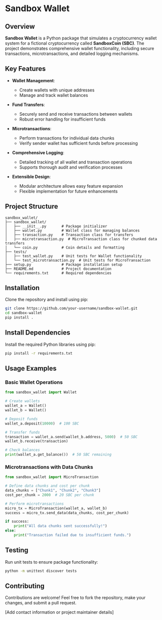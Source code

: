 # Sandbox Wallet

## Overview

**Sandbox Wallet** is a Python package that simulates a cryptocurrency wallet system for a fictional cryptocurrency called **SandboxCoin (SBC)**. The project demonstrates comprehensive wallet functionality, including secure transactions, microtransactions, and detailed logging mechanisms.

## Key Features

- **Wallet Management**: 
  * Create wallets with unique addresses 
  * Manage and track wallet balances

- **Fund Transfers**: 
  * Securely send and receive transactions between wallets
  * Robust error handling for insufficient funds

- **Microtransactions**: 
  * Perform transactions for individual data chunks
  * Verify sender wallet has sufficient funds before processing

- **Comprehensive Logging**: 
  * Detailed tracking of all wallet and transaction operations
  * Supports thorough audit and verification processes

- **Extensible Design**: 
  * Modular architecture allows easy feature expansion
  * Flexible implementation for future enhancements

## Project Structure

```
sandbox_wallet/
├── sandbox_wallet/
│   ├── __init__.py       # Package initializer
│   ├── wallet.py         # Wallet class for managing balances
│   ├── transaction.py    # Transaction class for transfers
│   ├── microtransaction.py  # MicroTransaction class for chunked data transfers
│   └── coin.py           # Coin details and formatting
├── tests/
│   ├── test_wallet.py    # Unit tests for Wallet functionality
│   └── test_microtransaction.py  # Unit tests for MicroTransaction
├── setup.py              # Package installation setup
├── README.md             # Project documentation
└── requirements.txt      # Required dependencies
```

## Installation

Clone the repository and install using pip:

```bash
git clone https://github.com/your-username/sandbox-wallet.git
cd sandbox-wallet
pip install .
```
## Install Dependencies

Install the required Python libraries using pip:

```bash
pip install -r requirements.txt
```

## Usage Examples

### Basic Wallet Operations

```python
from sandbox_wallet import Wallet

# Create wallets
wallet_a = Wallet()
wallet_b = Wallet()

# Deposit funds
wallet_a.deposit(10000)  # 100 SBC

# Transfer funds
transaction = wallet_a.send(wallet_b.address, 5000)  # 50 SBC
wallet_b.receive(transaction)

# Check balances
print(wallet_a.get_balance())  # 50 SBC remaining
```

### Microtransactions with Data Chunks

```python
from sandbox_wallet import MicroTransaction

# Define data chunks and cost per chunk
data_chunks = ["Chunk1", "Chunk2", "Chunk3"]
cost_per_chunk = 2000  # 20 SBC per chunk

# Perform microtransactions
micro_tx = MicroTransaction(wallet_a, wallet_b)
success = micro_tx.send_data(data_chunks, cost_per_chunk)

if success:
    print("All data chunks sent successfully!")
else:
    print("Transaction failed due to insufficient funds.")
```

## Testing

Run unit tests to ensure package functionality:

```bash
python -m unittest discover tests
```

## Contributing

Contributions are welcome! Feel free to fork the repository, make your changes, and submit a pull request.






[Add contact information or project maintainer details]
